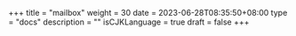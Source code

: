 +++
title = "mailbox"
weight = 30
date = 2023-06-28T08:35:50+08:00
type = "docs"
description = ""
isCJKLanguage = true
draft = false
+++